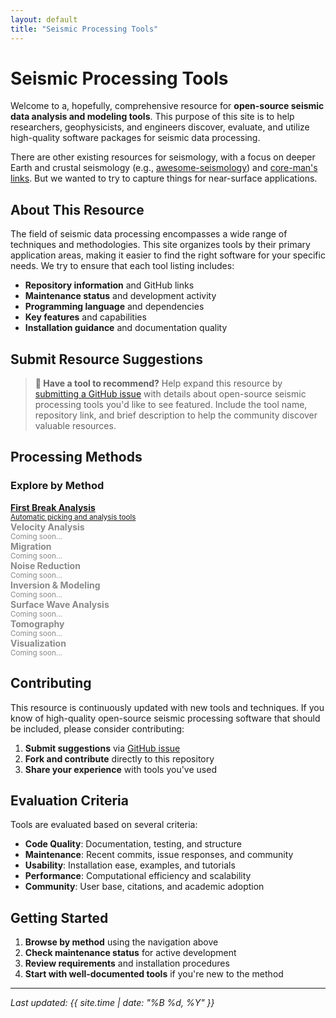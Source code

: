 ```yaml
---
layout: default
title: "Seismic Processing Tools"
---
```


# Seismic Processing Tools

Welcome to a, hopefully, comprehensive resource for **open-source seismic data analysis and modeling tools**. This purpose of this site is to help researchers, geophysicists, and engineers discover, evaluate, and utilize high-quality software packages for seismic data processing. 

There are other existing resources for seismology, with a focus on deeper Earth and crustal seismology (e.g., [awesome-seismology](https://github.com/schipp/awesome-seismology)) and [core-man's links](https://core-man.github.io/link/post/codes/#synthetic-seismograms). But we wanted to try to capture things for near-surface applications. 

## About This Resource

The field of seismic data processing encompasses a wide range of techniques and methodologies. This site organizes tools by their primary application areas, making it easier to find the right software for your specific needs. We try to ensure that each tool listing includes:

- **Repository information** and GitHub links
- **Maintenance status** and development activity
- **Programming language** and dependencies
- **Key features** and capabilities
- **Installation guidance** and documentation quality

## Submit Resource Suggestions

> **📝 Have a tool to recommend?** Help expand this resource by [submitting a GitHub issue](https://github.com/dylanmikesell/seismic-software/issues/new) with details about open-source seismic processing tools you'd like to see featured. Include the tool name, repository link, and brief description to help the community discover valuable resources.

## Processing Methods

<div class="method-nav">
  <h3>Explore by Method</h3>
  <div class="method-grid">
    <a href="{{ '/first-break-analysis/' | relative_url }}" class="method-link">
      <strong>First Break Analysis</strong><br>
      <small>Automatic picking and analysis tools</small>
    </a>
    <div class="method-link" style="opacity: 0.5; cursor: not-allowed;">
      <strong>Velocity Analysis</strong><br>
      <small>Coming soon...</small>
    </div>
    <div class="method-link" style="opacity: 0.5; cursor: not-allowed;">
      <strong>Migration</strong><br>
      <small>Coming soon...</small>
    </div>
    <div class="method-link" style="opacity: 0.5; cursor: not-allowed;">
      <strong>Noise Reduction</strong><br>
      <small>Coming soon...</small>
    </div>
    <div class="method-link" style="opacity: 0.5; cursor: not-allowed;">
      <strong>Inversion & Modeling</strong><br>
      <small>Coming soon...</small>
    </div>
    <div class="method-link" style="opacity: 0.5; cursor: not-allowed;">
      <strong>Surface Wave Analysis</strong><br>
      <small>Coming soon...</small>
    </div>
    <div class="method-link" style="opacity: 0.5; cursor: not-allowed;">
      <strong>Tomography</strong><br>
      <small>Coming soon...</small>
    </div>
    <div class="method-link" style="opacity: 0.5; cursor: not-allowed;">
      <strong>Visualization</strong><br>
      <small>Coming soon...</small>
    </div>
  </div>
</div>

## Contributing

This resource is continuously updated with new tools and techniques. If you know of high-quality open-source seismic processing software that should be included, please consider contributing:

1. **Submit suggestions** via [GitHub issue](https://github.com/dylanmikesell/seismic-software/issues/new)
2. **Fork and contribute** directly to this repository
3. **Share your experience** with tools you've used

## Evaluation Criteria

Tools are evaluated based on several criteria:

- **Code Quality**: Documentation, testing, and structure
- **Maintenance**: Recent commits, issue responses, and community
- **Usability**: Installation ease, examples, and tutorials
- **Performance**: Computational efficiency and scalability
- **Community**: User base, citations, and academic adoption

## Getting Started

1. **Browse by method** using the navigation above
2. **Check maintenance status** for active development
3. **Review requirements** and installation procedures
4. **Start with well-documented tools** if you're new to the method

---

*Last updated: {{ site.time | date: "%B %d, %Y" }}*